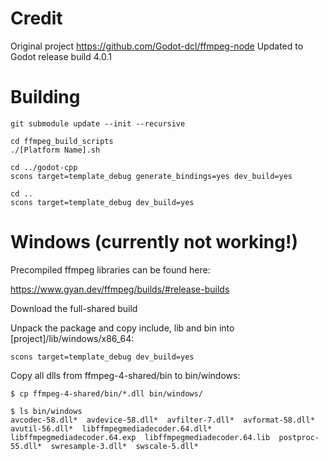 # Credit
Original project https://github.com/Godot-dcl/ffmpeg-node
Updated to Godot release build 4.0.1

# Building

```
git submodule update --init --recursive

cd ffmpeg_build_scripts
./[Platform Name].sh

cd ../godot-cpp
scons target=template_debug generate_bindings=yes dev_build=yes

cd ..
scons target=template_debug dev_build=yes
```
# Windows (currently not working!)

Precompiled ffmpeg libraries can be found here:

https://www.gyan.dev/ffmpeg/builds/#release-builds

Download the full-shared build

Unpack the package and copy include, lib and bin into [project]/lib/windows/x86_64:

```
scons target=template_debug dev_build=yes
```

Copy all dlls from ffmpeg-4-shared/bin to bin/windows:

```
$ cp ffmpeg-4-shared/bin/*.dll bin/windows/

$ ls bin/windows
avcodec-58.dll*  avdevice-58.dll*  avfilter-7.dll*  avformat-58.dll*  avutil-56.dll*  libffmpegmediadecoder.64.dll*  libffmpegmediadecoder.64.exp  libffmpegmediadecoder.64.lib  postproc-55.dll*  swresample-3.dll*  swscale-5.dll*
```

